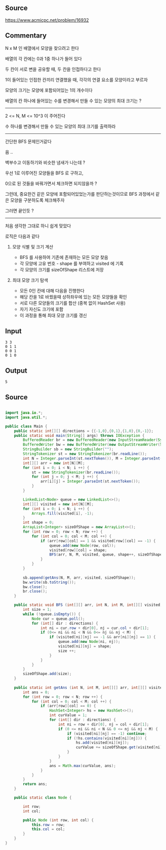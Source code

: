 ## Source

https://www.acmicpc.net/problem/16932

## Commentary

N x M 인 배열에서 모양을 찾으려고 한다

배열의 각 칸에는 0과 1중 하나가 들어 있다

두 칸이 서로 변을 공유할 때, 두 칸을 인접하다고 한다

1이 들어있는 인접한 칸끼리 연결했을 때, 각각의 연결 요소를 모양이라고 부르자

모양의 크기는 모양에 포함되어있는 1의 개수이다

배열의 칸 하나에 들어있는 수를 변경해서 만들 수 있는 모양의 최대 크기는 ?

----


2 <= N, M <= 10^3 이 주어진다

수 하나를 변경해서 만들 수 있는 모양의 최대 크기를 출력하라

-----

간단한 BFS 문제인거같다

음 ..

벽부수고 이동하기와 비슷한 냄새가 나는데 ?

우선 1로 이루어진 모양들을 BFS 로 구하고,

0으로 된 것들을 바꿔가면서 체크하면 되지않을까 ?

그런데, 중요한건 같은 모양에 포함되어있었는가를 판단하는것이므로 BFS 과정에서 같은 모양을 구분하도록 체크해주자

그러면 끝인듯 ?


---

처음 생각한 그대로 하니 쉽게 맞았다

로직은 다음과 같다

1. 모양 식별 및 크기 계산

    - BFS 를 사용하여 기존에 존재하는 모든 모양 찾음
    - 각 모양에 고유 번호 - shape 를 부여하고 visited 에 기록
    - 각 모양의 크기를 sizeOfShape 리스트에 저장

2. 최대 모양 크기 탐색
    - 모든 0인 칸에 대해 다음을 진행한다
    - 해당 칸을 1로 바꿨을때 상하좌우에 있는 모든 모양들을 확인
    - 서로 다른 모양들의 크기를 합산 (중복 없이 HashSet 사용)
    - 자기 자신도 크기에 포함
    - 이 과정을 통해 최대 모양 크기를 갱신


## Input
```
3 3
0 1 1
0 0 1
0 1 0
```

## Output
```
5
```

## Source

```java

import java.io.*;
import java.util.*;

public class Main {
    public static int[][] directions = {{-1,0},{0,1},{1,0},{0,-1}};
    public static void main(String[] args) throws IOException {
        BufferedReader br = new BufferedReader(new InputStreamReader(System.in));
        BufferedWriter bw = new BufferedWriter(new OutputStreamWriter(System.out));
        StringBuilder sb = new StringBuilder("");
        StringTokenizer st = new StringTokenizer(br.readLine());
        int N = Integer.parseInt(st.nextToken()), M = Integer.parseInt(st.nextToken());
        int[][] arr = new int[N][M];
        for (int i = 0; i < N; i ++) {
            st = new StringTokenizer(br.readLine());
            for (int j = 0; j < M; j ++) {
                arr[i][j] = Integer.parseInt(st.nextToken());
            }
        }

        LinkedList<Node> queue = new LinkedList<>();
        int[][] visited = new int[N][M];
        for (int i = 0; i < N; i ++) {
            Arrays.fill(visited[i], -1);
        }
        int shape = 0;
        ArrayList<Integer> sizeOfShape = new ArrayList<>();
        for (int row = 0; row < N; row ++) {
            for (int col = 0; col < M; col ++) {
                if (arr[row][col] == 1 && visited[row][col] == -1) {
                    queue.add(new Node(row, col));
                    visited[row][col] = shape;
                    BFS(arr, N, M, visited, queue, shape++, sizeOfShape);
                }
            }
        }
        
        sb.append(getAns(N, M, arr, visited, sizeOfShape));
        bw.write(sb.toString());
        bw.close();
        br.close();
    }

    public static void BFS (int[][] arr, int N, int M, int[][] visited, LinkedList<Node> queue, int shape, ArrayList<Integer> sizeOfShape) {
        int size = 1;
        while (!queue.isEmpty()) {
            Node cur = queue.poll();
            for (int[] dir : directions) {
                int ni = cur.row + dir[0], nj = cur.col + dir[1];
                if (0<= ni && ni < N && 0<= nj && nj < M) {
                    if (visited[ni][nj] == -1 && arr[ni][nj] == 1) {
                        queue.add(new Node(ni, nj));
                        visited[ni][nj] = shape;
                        size ++;
                    }
                }
            }
        }
        sizeOfShape.add(size);
    }
    
    public static int getAns (int N, int M, int[][] arr, int[][] visited, ArrayList<Integer> sizeOfShape) {
        int ans = 0;
        for (int row = 0; row < N; row ++) {
            for (int col = 0; col < M; col ++) {
                if (arr[row][col] == 0) {
                    HashSet<Integer> hs = new HashSet<>();
                    int curValue = 1;
                    for (int[] dir : directions) {
                        int ni = row + dir[0], nj = col + dir[1];
                        if (0 <= ni && ni < N && 0 <= nj && nj < M) {
                            if (visited[ni][nj] == -1) continue;
                            if (!hs.contains(visited[ni][nj])) {
                                hs.add(visited[ni][nj]);
                                curValue += sizeOfShape.get(visited[ni][nj]);
                            }
                        }
                    }
                    ans = Math.max(curValue, ans);
                }
            }
        }
        return ans;
    }

    public static class Node {

        int row;
        int col;

        public Node (int row, int col) {
            this.row = row;
            this.col = col;
        }
    }
}


```